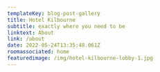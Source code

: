 ```yaml
---
templateKey: blog-post-gallery
title: Hotel Kilbourne
subtitle: exactly where you need to be
linktext: About
link: /about
date: 2022-05-24T13:35:48.061Z
roomassociated: home
featuredimage: /img/hotel-kilbourne-lobby-1.jpg
---
```

